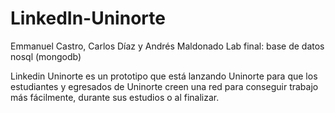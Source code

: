 # LinkedIn-Uninorte
Emmanuel Castro, Carlos Díaz y Andrés Maldonado
Lab final: base de datos nosql (mongodb)

Linkedin Uninorte es un prototipo que está lanzando Uninorte para que los estudiantes y egresados de Uninorte creen una red para conseguir trabajo más fácilmente, durante sus estudios o al finalizar. 
